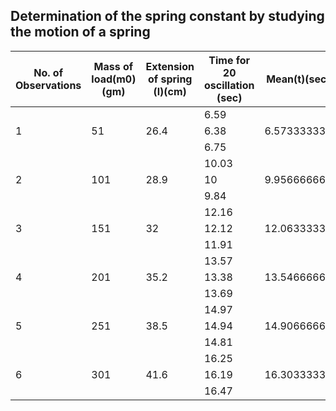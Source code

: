 ## Determination of the spring constant by studying the motion of a spring



No. of Observations|Mass of load(m0)(gm)|Extension of spring (l)(cm)|Time for 20 oscillation (sec)|Mean(t)(sec)|Time period (T=t/20)(sec)|T^2(sec^2)
-------------------|--------------------|---------------------------|-----------------------------|------------|-------------------------|------------
                   |                    |                           |6.59                         |            |                         |
1                  |51                  |26.4                       |6.38                         |6.573333333 |0.3286666667             |0.1080217778
                   |                    |                           |6.75                         |            |                         |
                   |                    |                           |10.03                        |            |                         |
2                  |101                 |28.9                       |10                           |9.956666667 |0.4978333333             |0.2478380278
                   |                    |                           |9.84                         |            |                         |
                   |                    |                           |12.16                        |            |                         |
3                  |151                 |32                         |12.12                        |12.06333333 |0.6031666667             |0.3638100278
                   |                    |                           |11.91                        |            |                         |
                   |                    |                           |13.57                        |            |                         |
4                  |201                 |35.2                       |13.38                        |13.54666667 |0.6773333333             |0.4587804444
                   |                    |                           |13.69                        |            |                         |
                   |                    |                           |14.97                        |            |                         |
5                  |251                 |38.5                       |14.94                        |14.90666667 |0.7453333333             |0.5555217778
                   |                    |                           |14.81                        |            |                         |
                   |                    |                           |16.25                        |            |                         |
6                  |301                 |41.6                       |16.19                        |16.30333333 |0.8151666667             |0.6644966944
                   |                    |                           |16.47                        |            |                         |



